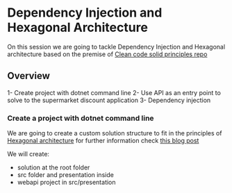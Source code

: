# Dependency Injection and Hexagonal Architecture
On this session we are going to tackle Dependency Injection and Hexagonal architecture based on the premise of [Clean code solid principles repo](https://github.com/bilelmsekni/CleanCode-Katas/tree/master/dotNet/SolidPrinciples)

## Overview

1- Create project with dotnet command line
2- Use API as an entry point to solve to the supermarket discount application
3- Dependency injection

### Create a project with dotnet command line

We are going to create a custom solution structure to fit in the principles of [Hexagonal architecture](https://netflixtechblog.com/ready-for-changes-with-hexagonal-architecture-b315ec967749) for further information check [this blog post](https://afreixasblog.wordpress.com/2021/05/04/creating-custom-solution-structures/)


We will create: 
* solution at the root folder
* src folder and presentation inside
* webapi project in src/presentation

